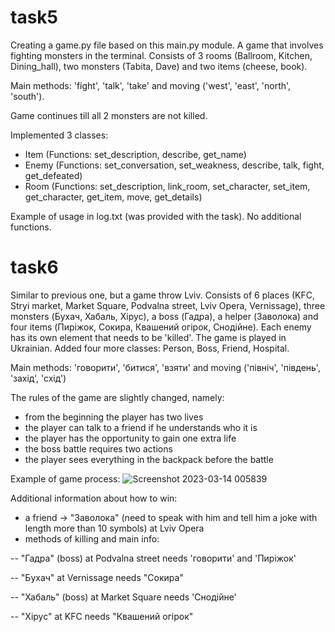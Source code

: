 # task5

Creating a game.py file based on this main.py module. A game that involves fighting monsters in the terminal. Consists of 3 rooms (Ballroom, Kitchen, Dining_hall), two monsters (Tabita, Dave) and two items (cheese, book).

Main methods: 'fight', 'talk', 'take' and moving ('west', 'east', 'north', 'south').

Game continues till all 2 monsters are not killed.

Implemented 3 classes:
- Item (Functions:
    set_description,
    describe,
    get_name)
- Enemy (Functions:
    set_conversation,
    set_weakness,
    describe,
    talk,
    fight,
    get_defeated)
- Room (Functions:
    set_description,
    link_room,
    set_character,
    set_item,
    get_character,
    get_item,
    move,
    get_details)
    
Example of usage in log.txt (was provided with the task). No additional functions.

# task6

Similar to previous one, but a game throw Lviv. Consists of 6 places (KFC, Stryi market, Market Square, Podvalna street, Lviv Opera, Vernissage), three monsters (Бухач, Хабаль, Хірус), a boss (Гадра), a helper (Заволока) and four items (Пиріжок, Сокира, Квашений огірок, Снодійне). Each enemy has its own element that needs to be 'killed'. The game is played in Ukrainian. Added four more classes: Person, Boss, Friend, Hospital.

Main methods: 'говорити', 'битися', 'взяти' and moving ('північ', 'південь', 'захід', 'схід')

The rules of the game are slightly changed, namely:
- from the beginning the player has two lives
- the player can talk to a friend if he understands who it is
- the player has the opportunity to gain one extra life
- the boss battle requires two actions
- the player sees everything in the backpack before the battle


Example of game process:
![Screenshot 2023-03-14 005839](https://user-images.githubusercontent.com/117468608/224850943-568c67ab-bdb7-4790-a2cf-535b2efe42b0.png)


Additional information about how to win:
- a friend -> "Заволока" (need to speak with him and tell him a joke with length more than 10 symbols) at Lviv Opera
- methods of killing and main info:

-- "Гадра" (boss) at Podvalna street needs 'говорити' and 'Пиріжок'

-- "Бухач" at Vernissage needs "Сокира"

-- "Хабаль" (boss) at Market Square needs 'Снодійне'

-- "Хірус" at KFC needs "Квашений огірок"
